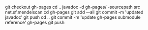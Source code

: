 git checkout gh-pages
cd ..
javadoc -d gh-pages/ -sourcepath src net.sf.mendelscan
cd gh-pages
git add --all
git commit -m 'updated javadoc'
git push
cd ..
git commit -m 'update gh-pages submodule reference' gh-pages
git push
